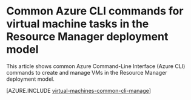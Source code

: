 <properties
    pageTitle="Basic CLI commands for Windows VM tasks | Azure"
    description="Basic Azure CLI commands to create and manage Windows VMs in Azure Resource Manager"
    services="virtual-machines-windows"
    documentationcenter=""
    author="dlepow"
    manager="timlt"
    editor=""
    tags="azure-resource-manager,azure-service-management" />
<tags
    ms.assetid="f130c47b-8363-48a5-b638-3da69e0cb77a"
    ms.service="virtual-machines-windows"
    ms.devlang="na"
    ms.topic="article"
    ms.tgt_pltfrm="vm-windows"
    ms.workload="infrastructure-services"
    ms.date="08/23/2016"
    wacn.date=""
    ms.author="danlep" />

# Common Azure CLI commands for virtual machine tasks in the Resource Manager deployment model
This article shows common Azure Command-Line Interface (Azure CLI) commands to create and manage VMs in the Resource Manager deployment model. 

[AZURE.INCLUDE [virtual-machines-common-cli-manage](../../includes/virtual-machines-common-cli-manage.md)]

